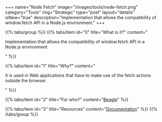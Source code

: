 +++
name="Node Fetch"
image="/images/tools/node-fetch.png"
category="Tools"
ring="Strategic"
type="post"
layout="details"
isNew="true"
description="Implementation that allows the compatibility of window.fetch API in a Node.js environment."
+++

{{% tabs/group %}}
  {{% tabs/item id="0" title="What is it?" content="<p>Implementation that allows the compatibility of window.fetch API in a Node.js environment.</p>" %}}
  
  {{% tabs/item id="1" title="Why?" content="<p>It is used in Web applications that have to make use of  the fetch actions outside the browser.</p>" %}}
  
  {{% tabs/item id="2" title="For who?" content="<a href='https://usebeagle.io/' target='_blank'>Beagle</a>" %}}

  {{% tabs/item id="3" title="Resources" content="<a href='https://www.npmjs.com/package/node-fetch' target='_blank'>Documentation</a>" %}}
{{% /tabs/group %}}